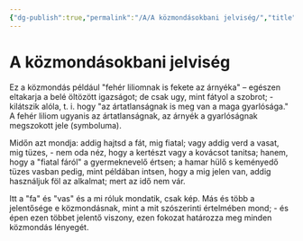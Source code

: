 ```yaml
---
{"dg-publish":true,"permalink":"/A/A közmondásokbani jelviség/","title":"A közmondásokbani jelviség","tags":["dg_uploaded"],"created":"2023-10-22T12:46","updated":"2023-10-25T12:12"}
---
```



# A közmondásokbani jelviség

Ez a közmondás például "fehér liliomnak is fekete az árnyéka" – egészen eltakarja a belé öltözött igazságot; de csak ugy, mint fátyol a szobrot; - kilátszik alóla, t. i. hogy "az ártatlanságnak is meg van a maga gyarlósága." A fehér liliom ugyanis az ártatlanságnak, az árnyék a gyarlóságnak megszokott jele (symboluma).  

Midőn azt mondja: addig hajtsd a fát, mig fiatal; vagy addig verd a vasat, mig tüzes, - nem oda néz, hogy a kertészt vagy a kovácsot tanitsa; hanem, hogy a "fiatal fáról" a gyermeknevelő értsen; a hamar hülő s keményedő tüzes vasban pedig, mint példában intsen, hogy a mig jelen van, addig használjuk föl az alkalmat; mert az idő nem vár.  

Itt a "fa" és "vas" és a mi róluk mondatik, csak kép. Más és több a jelentősége e közmondásnak, mint a mit szószerinti értelmében mond; - és épen ezen többet jelentő viszony, ezen fokozat határozza meg minden közmondás lényegét.  